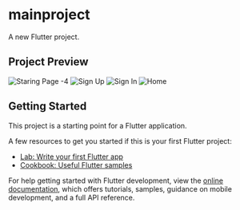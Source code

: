 # mainproject

A new Flutter project.

## Project Preview
![Staring Page -4](https://github.com/ArmanNagariya-Developer/Flutter_Project_Trend_Threads/assets/132456280/59d7774d-5cd9-4c8f-976a-f8ec14eecf29)
![Sign Up](https://github.com/ArmanNagariya-Developer/Flutter_Project_Trend_Threads/assets/132456280/a80e0ae2-2c07-417e-ab2b-3ca1825f81c4)
![Sign In](https://github.com/ArmanNagariya-Developer/Flutter_Project_Trend_Threads/assets/132456280/1c9baf28-1472-4f5b-afcf-17c37125fbbb)
![Home](https://github.com/ArmanNagariya-Developer/Flutter_Project_Trend_Threads/assets/132456280/6ed849a7-ff5d-4601-958a-dcd024365ef3)


## Getting Started

This project is a starting point for a Flutter application.

A few resources to get you started if this is your first Flutter project:

- [Lab: Write your first Flutter app](https://docs.flutter.dev/get-started/codelab)
- [Cookbook: Useful Flutter samples](https://docs.flutter.dev/cookbook)

For help getting started with Flutter development, view the
[online documentation](https://docs.flutter.dev/), which offers tutorials,
samples, guidance on mobile development, and a full API reference.
